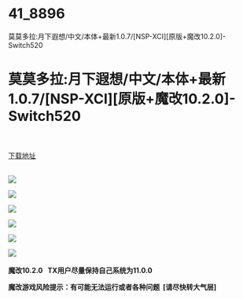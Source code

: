 # 41_8896
莫莫多拉:月下遐想/中文/本体+最新1.0.7/[NSP-XCI][原版+魔改10.2.0]-Switch520
# 莫莫多拉:月下遐想/中文/本体+最新1.0.7/[NSP-XCI][原版+魔改10.2.0]-Switch520
 <br/></br>
[下载地址](https://www.switch520.cc/article/8896 "下载地址")
<br/></br>

<p><strong><span style="color: #ffffff;"><img src="https://www.switch520.cc/muke_img/upload_art_editor_20210104-1_fe9ea1db23e07e3c8054afd34f647e84.jpg"></span></strong></p>
<p><strong><span style="color: #ffffff;"><img src="https://www.switch520.cc/muke_img/upload_art_editor_20210104-1_5d0cd2e5b221be066fdfb07d869796c0.jpg"></span></strong></p>
<p><strong><span style="color: #ffffff;"><img src="https://www.switch520.cc/muke_img/upload_art_editor_20210104-1_e44762ba3166627ab4cd4b44b2bc00ee.jpg"></span></strong></p>
<p><strong><span style="color: #ffffff;"><img src="https://www.switch520.cc/muke_img/upload_art_editor_20210104-1_bccdd98e7b1a1f3094e0e74ec974270b.jpg"></span></strong></p>
<p><strong><span style="color: #ffffff;"><img src="https://www.switch520.cc/muke_img/upload_art_editor_20210104-1_f4741acbabdde9210538023dbd11e65e.png"></span></strong></p>
<p><strong><span style="color: #ffffff;"><img src="https://www.switch520.cc/muke_img/upload_art_editor_20210104-1_4661368d2830de4c9e3bb3b0f203d39c.png">&nbsp;</span></strong></p>
<p><strong>魔改10.2.0 &nbsp;&nbsp;TX用户尽量保持自己系统为11.0.0</strong></p>
<p><strong>魔改游戏风险提示：有可能无法运行或者各种问题 &nbsp;[请尽快转大气层]</strong></p>
